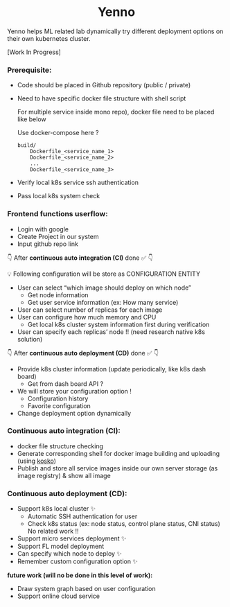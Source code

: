 <h1 align="center">Yenno</h1>
Yenno helps ML related lab dynamically try different deployment options on their own kubernetes cluster.

[Work In Progress]

### Prerequisite:

- Code should be placed in Github repository (public / private)
- Need to have specific docker file structure with shell script

    For multiple service inside mono repo), docker file need to be placed like below

    Use docker-compose here ?

    ```
    build/
        Dockerfile_<service_name_1>
        Dockerfile_<service_name_2>
        ...
        Dockerfile_<service_name_3>
    ```

- Verify local k8s service ssh authentication
- Pass local k8s system check

### Frontend functions userflow:

- Login with google
- Create Project in our system
- Input github repo link

👇 After **continuous auto integration (CI)** done ✅ 👇

<aside>
💡 Following configuration will be store as CONFIGURATION ENTITY

</aside>

- User can select “which image should deploy on which node”
    - Get node information
    - Get user service information (ex: How many service)
- User can select number of replicas for each image
- User can configure how much memory and CPU
    - Get local k8s cluster system information first during verification
- User can specify each replicas’ node !! (need research native k8s solution) <pending>

👇 After **continuous auto deployment (CD)** done ✅ 👇

- Provide k8s cluster information (update periodically, like k8s dash board)
    - Get from dash board API ?
- We will store your configuration option !
    - Configuration history
    - Favorite configuration
- Change deployment option dynamically

### Continuous auto integration (CI):

- docker file structure checking
- Generate corresponding shell for docker image building and uploading (using [kosko](https://github.com/tommy351/kosko))
- Publish and store all service images inside our own server storage (as image registry) & show all image

### Continuous auto deployment (CD):

- Support k8s local cluster ✨
    - Automatic SSH authentication for user
    - Check k8s status (ex: node status, control plane status, CNI status) No related work !!
- Support micro services deployment ✨
- Support FL model deployment
- Can specify which node to deploy ✨
- Remember custom configuration option  ✨

**future work (will no be done in this level of work):**

- Draw system graph based on user configuration
- Support online cloud service